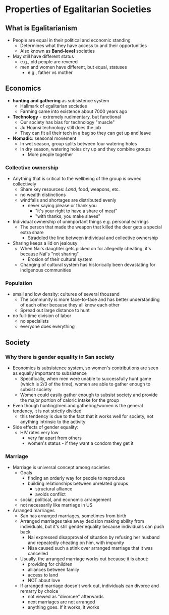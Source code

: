 # Properties of Egalitarian Societies

## What is Egalitarianism

* People are equal in their political and economic standing
  * Determines what they have access to and their opportunities
  * Also known as **Band-level** societies
* May still have different status
  * e.g., old people are revered
  * men and women have different, but equal, statuses
    * e.g., father vs mother

## Economics

* **hunting and gathering** as subsistence system
  * Hallmark of egalitarian societies
  * Farming came into existence about 7000 years ago
* **Technology** - extremely rudimentary, but functional
  * Our society has bias for technology "muscle"
  * Ju'Hoansi technology still does the job
  * They can fit all their tech in a bag so they can get up and leave
* **Nomadic**: seasonal movement
  * In wet season, group splits between four watering holes
  * In dry season, watering holes dry up and they combine groups
    * More people together

### Collective ownership

* Anything that is critical to the wellbeing of the group is owned collectively
  * Share key resources: *Land*, food, weapons, etc.
  * no wealth distinctions
  * windfalls and shortages are distributed evenly
    * never saying please or thank you
      * "it's your right to have a share of meat"
      * "with thanks, you make slaves"
* Individual ownership of unimportant things e.g. personal earrings
  * The person that made the weapon that killed the deer gets a special extra share
    * Straddled the line between individual and collective ownership
* Sharing keeps a lid on jealousy
  * When Nai's daughter gets picked on for allegedly cheating, it's because Nai's "not sharing"
    * Erosion of their cultural system
  * Changing of cultural system has historically been devastating for indigenous communities

### Population

* small and low density: cultures of several thousand
  * The community is more face-to-face and has better understanding of each other because they all know each  other
  * Spread out large distance to hunt
* no full-time division of labor
  * no specialists
  * everyone does everything

## Society

### Why there is gender equality in San society

* Economics is subsistence system, so women's contributions are seen as equally important to subsistence
  * Specifically, when men were unable to successfully hunt game (which is 2/3 of the time), women are able to gather enough to subsist society
  * Women could easily gather enough to subsist society and provide the major portion of caloric intake for the group
* Even though hunting/men and gathering/women is the general tendency, it is not strictly divided
  * this tendency is due to the fact that it works well for society, not anything intrinsic to the activity
* Side effects of gender equality:
  * HIV rates very low
    * very far apart from others
    * women's status - if they want a condom they get it

### Marriage

* Marriage is universal concept among societies
  * Goals
    * finding an orderly way for people to reproduce
    * building relationships between unrelated groups
      * structural alliance
      * avoids conflict
  * social, political, and economic arrangement
  * not necessarily like marriage in US
* Arranged marriages
  * San has arranged marriages, sometimes from birth
  * Arranged marriages take away decision making ability from individuals, but it's still gender equality because individuals can push back
    * Nai expressed disapproval of situation by refusing her husband and repeatedly cheating on him, with impunity
    * Nisa caused such a stink over arranged marriage that it was cancelled
  * Usually, the arranged marriage works out because it is about:
    * providing for children
    * alliances between family
    * access to land
    * NOT about love
  * If arranged marriage doesn't work out, individuals can divorce and remarry by choice
    * not viewed as "divorcee" afterwards
    * next marriages are not arranged
    * anything goes. If it works, it works